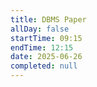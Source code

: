 ```yaml
---
title: DBMS Paper
allDay: false
startTime: 09:15
endTime: 12:15
date: 2025-06-26
completed: null
---
```

